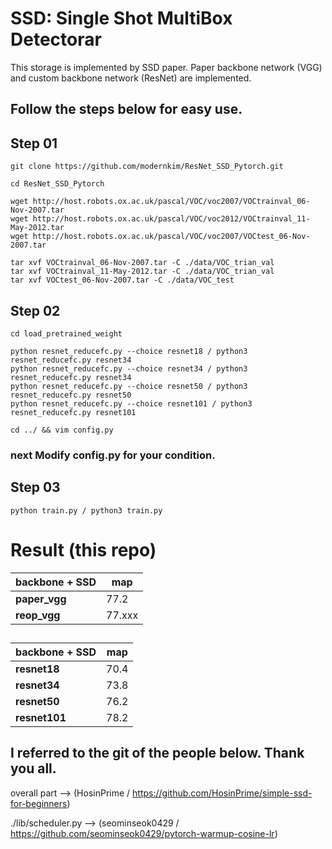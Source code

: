 # SSD: Single Shot MultiBox Detectorar

This storage is implemented by SSD paper.
Paper backbone network (VGG) and custom backbone network (ResNet) are implemented.

## Follow the steps below for easy use.

## Step 01

```
git clone https://github.com/modernkim/ResNet_SSD_Pytorch.git

cd ResNet_SSD_Pytorch

wget http://host.robots.ox.ac.uk/pascal/VOC/voc2007/VOCtrainval_06-Nov-2007.tar
wget http://host.robots.ox.ac.uk/pascal/VOC/voc2012/VOCtrainval_11-May-2012.tar
wget http://host.robots.ox.ac.uk/pascal/VOC/voc2007/VOCtest_06-Nov-2007.tar

tar xvf VOCtrainval_06-Nov-2007.tar -C ./data/VOC_trian_val
tar xvf VOCtrainval_11-May-2012.tar -C ./data/VOC_trian_val
tar xvf VOCtest_06-Nov-2007.tar -C ./data/VOC_test
```

## Step 02

```
cd load_pretrained_weight

python resnet_reducefc.py --choice resnet18 / python3 resnet_reducefc.py resnet34
python resnet_reducefc.py --choice resnet34 / python3 resnet_reducefc.py resnet34
python resnet_reducefc.py --choice resnet50 / python3 resnet_reducefc.py resnet50
python resnet_reducefc.py --choice resnet101 / python3 resnet_reducefc.py resnet101

cd ../ && vim config.py
```
### next Modify config.py for your condition.

## Step 03

```
python train.py / python3 train.py
```
## 

# Result (this repo)

| backbone + SSD |map|
|------|---|
|**paper_vgg**|77.2|
|**reop_vgg** |77.xxx|

## 

| backbone + SSD |map|
|------|---|
|**resnet18**|70.4|
|**resnet34**|73.8|
|**resnet50**|76.2|
|**resnet101**|78.2|


## I referred to the git of the people below. Thank you all.

overall part --> (HosinPrime / https://github.com/HosinPrime/simple-ssd-for-beginners)

./lib/scheduler.py --> (seominseok0429 / https://github.com/seominseok0429/pytorch-warmup-cosine-lr)
